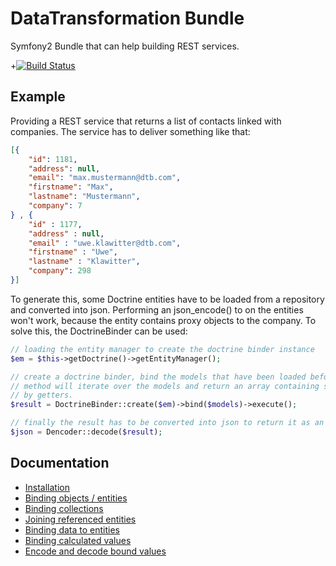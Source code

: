 DataTransformation Bundle
=========================

Symfony2 Bundle that can help building REST services.

+[![Build Status](https://secure.travis-ci.org/RtxLabs/DataTransformationBundle.png)](http://travis-ci.org/RtxLabs/DataTransformationBundle)

Example
-------

Providing a REST service that returns a list of contacts linked with companies. The service has to deliver
something like that:

```json
[{
    "id": 1181,
    "address": null,
    "email": "max.mustermann@dtb.com",
    "firstname": "Max",
    "lastname": "Mustermann",
    "company": 7
} , {
    "id" : 1177,
    "address" : null,
    "email" : "uwe.klawitter@dtb.com",
    "firstname" : "Uwe",
    "lastname" : "Klawitter",
    "company": 298
}]
```

To generate this, some Doctrine entities have to be loaded from a repository and converted into json. Performing
an json_encode() to on the entities won't work, because the entity contains proxy objects to the company. To
solve this, the DoctrineBinder can be used:

```php
// loading the entity manager to create the doctrine binder instance
$em = $this->getDoctrine()->getEntityManager();

// create a doctrine binder, bind the models that have been loaded before and execute the binder. The execute
// method will iterate over the models and return an array containing stdClass objects with all values defined
// by getters.
$result = DoctrineBinder::create($em)->bind($models)->execute();

// finally the result has to be converted into json to return it as an response
$json = Dencoder::decode($result);
```

Documentation
-------------

- [Installation](DataTransformationBundle/tree/master/Resources/doc/installation.md)
- [Binding objects / entities](DataTransformationBundle/tree/master/Resources/doc/binding_objects.md)
- [Binding collections](DataTransformationBundle/tree/master/Resources/doc/binding_collections.md)
- [Joining referenced entities](DataTransformationBundle/tree/master/Resources/doc/joining.md)
- [Binding data to entities](DataTransformationBundle/tree/master/Resources/doc/binding_to_objects.md)
- [Binding calculated values](DataTransformationBundle/tree/master/Resources/doc/calculation.md)
- [Encode and decode bound values](DataTransformationBundle/tree/master/Resources/doc/dencoder.md)

